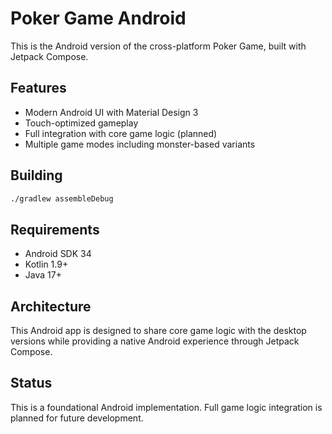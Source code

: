 # Poker Game Android

This is the Android version of the cross-platform Poker Game, built with Jetpack Compose.

## Features
- Modern Android UI with Material Design 3
- Touch-optimized gameplay
- Full integration with core game logic (planned)
- Multiple game modes including monster-based variants

## Building
```bash
./gradlew assembleDebug
```

## Requirements
- Android SDK 34
- Kotlin 1.9+
- Java 17+

## Architecture
This Android app is designed to share core game logic with the desktop versions while providing a native Android experience through Jetpack Compose.

## Status
This is a foundational Android implementation. Full game logic integration is planned for future development.